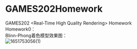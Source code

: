 # GAMES202Homework
GAMES202 &lt;Real-Time High Quality Rendering> Homework<br>
Homework0：<br>
Blinn-Phong着色模型效果图：<br>
![1651753056(1)](https://user-images.githubusercontent.com/37318309/166921256-7f6cd1c6-9a93-43f7-bc31-63006e7de56a.png)
